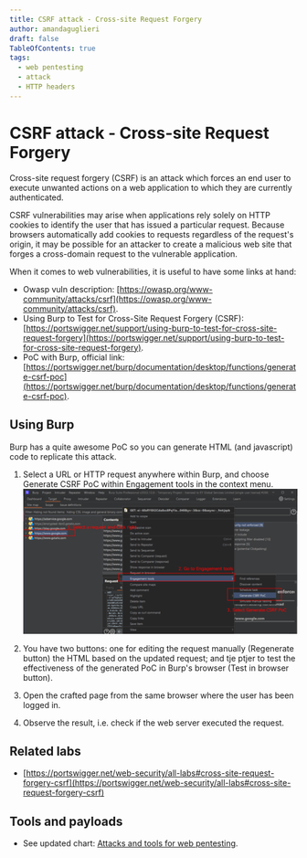 ```yaml
---
title: CSRF attack - Cross-site Request Forgery
author: amandaguglieri
draft: false
TableOfContents: true
tags:
  - web pentesting
  - attack
  - HTTP headers
---
```


# CSRF attack - Cross-site Request Forgery

Cross-site request forgery (CSRF) is an attack which forces an end user to execute unwanted actions on a web application to which they are currently authenticated.

CSRF vulnerabilities may arise when applications rely solely on HTTP cookies to identify the user that has issued a particular request. Because browsers automatically add cookies to requests regardless of the request's origin, it may be possible for an attacker to create a malicious web site that forges a cross-domain request to the vulnerable application.

When it comes to web vulnerabilities, it is useful to have some links at hand:

+ Owasp vuln description: [https://owasp.org/www-community/attacks/csrf](https://owasp.org/www-community/attacks/csrf).
+ Using Burp to Test for Cross-Site Request Forgery (CSRF): [https://portswigger.net/support/using-burp-to-test-for-cross-site-request-forgery](https://portswigger.net/support/using-burp-to-test-for-cross-site-request-forgery).
+ PoC with Burp, official link: [https://portswigger.net/burp/documentation/desktop/functions/generate-csrf-poc](https://portswigger.net/burp/documentation/desktop/functions/generate-csrf-poc).

## Using Burp 

Burp has a quite awesome PoC so you can generate HTML (and javascript) code to replicate this attack.

1. Select a URL or HTTP request anywhere within Burp, and choose Generate CSRF PoC within Engagement tools in the context menu. 
![Step 1](../img/csrf-1.png)


2. You have two buttons: one for editing the request manually (Regenerate button) the HTML based on the updated request; and tje ptjer to test the effectiveness of the generated PoC in Burp's browser (Test in browser button).

3. Open the crafted page from the same browser where the user has been logged in.

4. Observe the result, i.e. check if the web server executed the request.


## Related labs

+ [https://portswigger.net/web-security/all-labs#cross-site-request-forgery-csrf](https://portswigger.net/web-security/all-labs#cross-site-request-forgery-csrf)



## Tools and payloads 

- See updated chart: [Attacks and tools for web pentesting](../OWASP/index.md).




